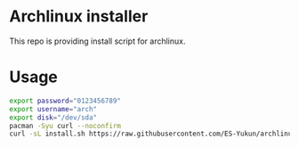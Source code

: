 # Archlinux installer
This repo is providing install script for archlinux.

# Usage
```bash
export password="0123456789"
export username="arch"
export disk="/dev/sda"
pacman -Syu curl --noconfirm
curl -sL install.sh https://raw.githubusercontent.com/ES-Yukun/archlinux-installer/main/UEFI.sh | bash -
```
